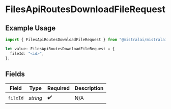 # FilesApiRoutesDownloadFileRequest

## Example Usage

```typescript
import { FilesApiRoutesDownloadFileRequest } from "@mistralai/mistralai/models/operations";

let value: FilesApiRoutesDownloadFileRequest = {
  fileId: "<id>",
};
```

## Fields

| Field              | Type               | Required           | Description        |
| ------------------ | ------------------ | ------------------ | ------------------ |
| `fileId`           | *string*           | :heavy_check_mark: | N/A                |